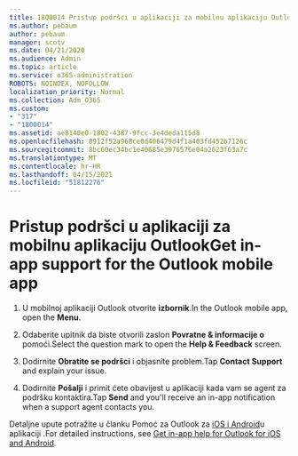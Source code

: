 ```yaml
---
title: 1800014 Pristup podršci u aplikaciji za mobilnu aplikaciju Outlook
ms.author: pebaum
author: pebaum
manager: scotv
ms.date: 04/21/2020
ms.audience: Admin
ms.topic: article
ms.service: o365-administration
ROBOTS: NOINDEX, NOFOLLOW
localization_priority: Normal
ms.collection: Adm_O365
ms.custom:
- "317"
- "1800014"
ms.assetid: ae8140e0-1802-4387-9fcc-3e4deda115d8
ms.openlocfilehash: 8912f52a968ce0d406479d4f1a403fd452b7126c
ms.sourcegitcommit: 8bc60ec34bc1e40685e3976576e04a2623f63a7c
ms.translationtype: MT
ms.contentlocale: hr-HR
ms.lasthandoff: 04/15/2021
ms.locfileid: "51812276"
---
```

# <a name="get-in-app-support-for-the-outlook-mobile-app"></a><span data-ttu-id="2b726-102">Pristup podršci u aplikaciji za mobilnu aplikaciju Outlook</span><span class="sxs-lookup"><span data-stu-id="2b726-102">Get in-app support for the Outlook mobile app</span></span>

1. <span data-ttu-id="2b726-103">U mobilnoj aplikaciji Outlook otvorite **izbornik**.</span><span class="sxs-lookup"><span data-stu-id="2b726-103">In the Outlook mobile app, open the **Menu**.</span></span>

2. <span data-ttu-id="2b726-104">Odaberite upitnik da biste otvorili zaslon **Povratne &amp; informacije o** pomoći.</span><span class="sxs-lookup"><span data-stu-id="2b726-104">Select the question mark to open the **Help &amp; Feedback** screen.</span></span>

3. <span data-ttu-id="2b726-105">Dodirnite **Obratite se podršci** i objasnite problem.</span><span class="sxs-lookup"><span data-stu-id="2b726-105">Tap **Contact Support** and explain your issue.</span></span>

4. <span data-ttu-id="2b726-106">Dodirnite **Pošalji** i primit ćete obavijest u aplikaciji kada vam se agent za podršku kontaktira.</span><span class="sxs-lookup"><span data-stu-id="2b726-106">Tap **Send** and you'll receive an in-app notification when a support agent contacts you.</span></span>

<span data-ttu-id="2b726-107">Detaljne upute potražite u članku Pomoć za Outlook za [iOS i Android](https://support.office.com/article/218a22d1-9fa5-4889-b689-de1c63493243.aspx#ID0EAABAAA=Contact_Support)u aplikaciji .</span><span class="sxs-lookup"><span data-stu-id="2b726-107">For detailed instructions, see [Get in-app help for Outlook for iOS and Android](https://support.office.com/article/218a22d1-9fa5-4889-b689-de1c63493243.aspx#ID0EAABAAA=Contact_Support).</span></span>
